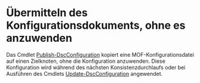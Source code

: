 # <a name="deliver-a-configuration-document-without-applying"></a>Übermitteln des Konfigurationsdokuments, ohne es anzuwenden

Das Cmdlet [Publish-DscConfiguration](https://technet.microsoft.com/library/mt517875.aspx) kopiert eine MOF-Konfigurationsdatei auf einen Zielknoten, ohne die Konfiguration anzuwenden. Diese Konfiguration wird während des nächsten Konsistenzdurchlaufs oder bei Ausführen des Cmdlets [Update-DscConfiguration](https://technet.microsoft.com/library/mt143541.aspx) angewendet.

